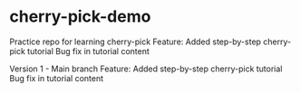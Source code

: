 # cherry-pick-demo

Practice repo for learning cherry-pick
Feature: Added step-by-step cherry-pick tutorial
Bug fix in tutorial content

Version 1 - Main branch
Feature: Added step-by-step cherry-pick tutorial
Bug fix in tutorial content
